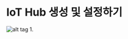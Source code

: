 # IoT Hub 생성 및 설정하기

   ![alt tag](https://github.com/janghe11/IoT_Hands-On-Lab/blob/master/pictures/302_AzurePortal_001.png)
1. 
